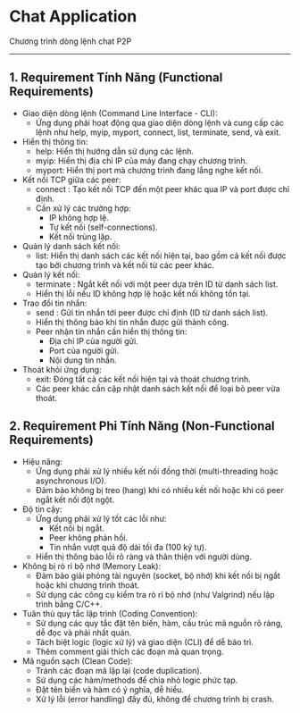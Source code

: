 # Chat Application

Chương trình dòng lệnh chat P2P

---

## 1. Requirement Tính Năng (Functional Requirements)

- Giao diện dòng lệnh (Command Line Interface - CLI):
  * Ứng dụng phải hoạt động qua giao diện dòng lệnh và cung cấp các lệnh như help, myip, myport, connect, list, terminate, send, và exit.
- Hiển thị thông tin:
  * help: Hiển thị hướng dẫn sử dụng các lệnh.
  * myip: Hiển thị địa chỉ IP của máy đang chạy chương trình.
  * myport: Hiển thị port mà chương trình đang lắng nghe kết nối.
- Kết nối TCP giữa các peer:
  * connect <destination> <port>: Tạo kết nối TCP đến một peer khác qua IP và port được chỉ định.
  * Cần xử lý các trường hợp:
    * IP không hợp lệ.
    * Tự kết nối (self-connections).
    * Kết nối trùng lặp.
- Quản lý danh sách kết nối:
  * list: Hiển thị danh sách các kết nối hiện tại, bao gồm cả kết nối được tạo bởi chương trình và kết nối từ các peer khác.
- Quản lý kết nối:
  * terminate <connection id>: Ngắt kết nối với một peer dựa trên ID từ danh sách list.
  * Hiển thị lỗi nếu ID không hợp lệ hoặc kết nối không tồn tại.
- Trao đổi tin nhắn:
  * send <connection id> <message>: Gửi tin nhắn tới peer được chỉ định (ID từ danh sách list).
  * Hiển thị thông báo khi tin nhắn được gửi thành công.
  * Peer nhận tin nhắn cần hiển thị thông tin:
    * Địa chỉ IP của người gửi.
    * Port của người gửi.
    * Nội dung tin nhắn.
- Thoát khỏi ứng dụng:
  * exit: Đóng tất cả các kết nối hiện tại và thoát chương trình.
  * Các peer khác cần cập nhật danh sách kết nối để loại bỏ peer vừa thoát.
 
## 2. Requirement Phi Tính Năng (Non-Functional Requirements)

- Hiệu năng:
  * Ứng dụng phải xử lý nhiều kết nối đồng thời (multi-threading hoặc asynchronous I/O).
  * Đảm bảo không bị treo (hang) khi có nhiều kết nối hoặc khi có peer ngắt kết nối đột ngột.
- Độ tin cậy:
  * Ứng dụng phải xử lý tốt các lỗi như:
    * Kết nối bị ngắt.
    * Peer không phản hồi.
    * Tin nhắn vượt quá độ dài tối đa (100 ký tự).
  * Hiển thị thông báo lỗi rõ ràng và thân thiện với người dùng.
- Không bị rò rỉ bộ nhớ (Memory Leak):
  * Đảm bảo giải phóng tài nguyên (socket, bộ nhớ) khi kết nối bị ngắt hoặc khi chương trình thoát.
  * Sử dụng các công cụ kiểm tra rò rỉ bộ nhớ (như Valgrind) nếu lập trình bằng C/C++.
- Tuân thủ quy tắc lập trình (Coding Convention):
  * Sử dụng các quy tắc đặt tên biến, hàm, cấu trúc mã nguồn rõ ràng, dễ đọc và phải nhất quán.
  * Tách biệt logic (logic xử lý) và giao diện (CLI) để dễ bảo trì.
  * Thêm comment giải thích các đoạn mã quan trọng.
- Mã nguồn sạch (Clean Code):
  * Tránh các đoạn mã lặp lại (code duplication).
  * Sử dụng các hàm/methods để chia nhỏ logic phức tạp.
  * Đặt tên biến và hàm có ý nghĩa, dễ hiểu.
  * Xử lý lỗi (error handling) đầy đủ, không để chương trình bị crash.
